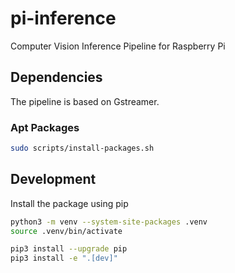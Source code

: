 # pi-inference

Computer Vision Inference Pipeline for Raspberry Pi

## Dependencies

The pipeline is based on Gstreamer.

### Apt Packages

```bash
sudo scripts/install-packages.sh
```

## Development

Install the package using pip

```bash
python3 -m venv --system-site-packages .venv
source .venv/bin/activate

pip3 install --upgrade pip
pip3 install -e ".[dev]"
```

